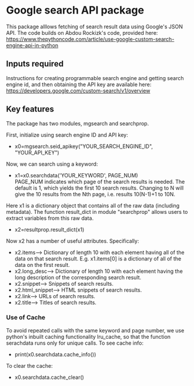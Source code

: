 # Google search API package

This package alllows fetching of search result data using Google's JSON API. The code builds on Abdou Rockizk's code, provided here:
https://www.thepythoncode.com/article/use-google-custom-search-engine-api-in-python


## Inputs required

Instructions for creating programmable search engine and getting search engine id, and then obtaining the API key are available here:
https://developers.google.com/custom-search/v1/overview

## Key features

The package has two modules, mgsearch and searchprop.

First, initialize using search engine ID and API key:  
* x0=mgsearch.seid_apikey("YOUR_SEARCH_ENGINE_ID", "YOUR_API_KEY")

Now, we can search using a keyword:
* x1=x0.searchdata('YOUR_KEYWORD', PAGE_NUM)  
PAGE_NUM indicates which page of the search results is needed. The default is 1, which yields the first 10 search results. Changing to N will give the 10 results from the Nth page, i.e. results 10(N-1)+1 to 10N. 

Here x1 is a dictionary object that contains all of the raw data (including metadata). The function result_dict in module "searchprop" allows users to extract variables from this raw data.
* x2=resultprop.result_dict(x1)

Now x2 has a number of useful attributes. Specifically:
* x2.items--> Dictionary of length 10 with each element having all of the data on that search result. E.g. x1.items[0] is a dictionary of all of the data on the first result.
* x2.long_desc--> Dictionary of length 10 with each element having the long description of the corresponding search result.
* x2.snippet--> Snippets of search results.
* x2.html_snippet--> HTML snippets of search results.
* x2.link--> URLs of search results.
* x2.title--> Titles of search results.

### Use of Cache

To avoid repeated calls with the same keyword and page number, we use python's inbuilt caching functionality lru_cache, so that the function serachdata runs only for unique calls. To see cache info:  
* print(x0.searchdata.cache_info())

To clear the cache:  
* x0.searchdata.cache_clear()


